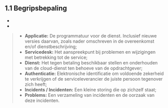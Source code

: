 ## 1.1 Begripsbepaling

-
-



>- __Applicatie:__ De programmatuur voor de dienst. Inclusief nieuwe versies daarvan, zoals nader omschreven in de overeenkomst en/of dienstbeschrijving;
>- __Servicedesk:__ Het aanspreekpunt bij problemen en wijzigingen met betrekking tot de service;
>- __Dienst:__ Het tegen betaling beschikbaar stellen en onderhouden van de cloud-dienst ten behoeve van de opdrachtgever;
>- __Authenticatie:__ Elektronische identificatie om voldoende zekerheid te verkrijgen of de serviceleverancier de juiste persoon tegenover zich heeft;
>- __Incidents / Incidenten:__ Een kleine storing die op zichzelf staat;
>- __Problems:__ Een verzameling van incidenten en de oorzaak van deze incidenten.